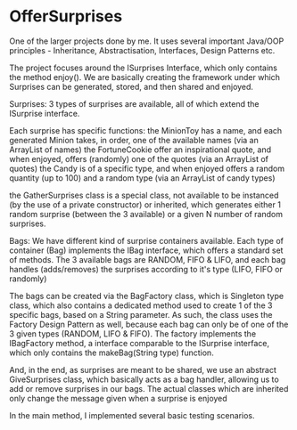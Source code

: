 # OfferSurprises
One of the larger projects done by me. It uses several important Java/OOP principles - Inheritance, Abstractisation, Interfaces, Design Patterns etc.

The project focuses around the ISurprises Interface, which only contains the method enjoy(). We are basically creating the framework under which Surprises can be generated, stored, and then shared and enjoyed.

Surprises:
3 types of surprises are available, all of which extend the ISurprise interface. 

Each surprise has specific functions:
the MinionToy has a name, and each generated Minion takes, in order, one of the available names (via an ArrayList<String> of names)
the FortuneCookie offer an inspirational quote, and when enjoyed, offers (randomly) one of the quotes (via an ArrayList<String> of quotes)
the Candy is of a specific type, and when enjoyed offers a random quantity (up to 100) and a random type (via an ArrayList<String> of candy types)

the GatherSurprises class is a special class, not available to be instanced (by the use of a private constructor) or inherited, which generates either 1 random surprise (between the 3 available) or a given N number of random surprises.

Bags:
We have different kind of surprise containers available. Each type of container (Bag) implements the IBag interface, which offers a standard set of methods.
The 3 available bags are RANDOM, FIFO & LIFO, and each bag handles (adds/removes) the surprises according to it's type (LIFO, FIFO or randomly)

The bags can be created via the BagFactory class, which is Singleton type class, which also contains a dedicated method used to create 1 of the 3 specific bags,
based on a String parameter. As such, the class uses the Factory Design Pattern as well, because each bag can only be of one of the 3 given types (RANDOM, LIFO & FIFO).
The factory implements the IBagFactory method, a interface comparable to the ISurprise interface, which only contains the makeBag(String type) function.

And, in the end, as surprises are meant to be shared, we use an abstract GiveSurprises class, which basically acts as a bag handler, allowing us to add or remove
surprises in our bags. The actual classes which are inherited only change the message given when a surprise is enjoyed

In the main method, I implemented several basic testing scenarios.
